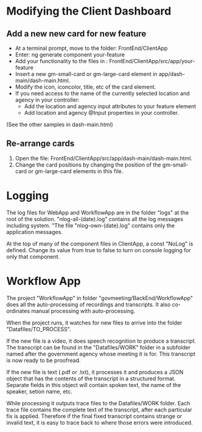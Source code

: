 # Modifying the Client Dashboard

## Add a new new card for new feature </h4>

*  At a terminal prompt, move to the folder: FrontEnd/ClientApp
*  Enter: ng generate component your-feature
*  Add your functionality to the files in : FrontEnd/ClientApp/src/app/your-feature
*  Insert a new gm-small-card or gm-large-card element in app/dash-main/dash-main.html.
*  Modify the icon, iconcolor, title, etc of the card element.
* If you need access to the name of the currently selected location and agency in your controller:
  * Add the location and agency input attributes to your feature element
  * Add location and agency @Input properties in your controller.

(See the other samples in dash-main.html)

## Re-arrange cards

1. Open the file: FrontEnd/ClientApp/src/app/dash-main/dash-main.html.
2. Change the card positions by
  changing the position of the gm-small-card or gm-large-card elements in this file.

# Logging

The log files for WebApp and WorkflowApp are in the folder "logs" at the root of the solution.
"nlog-all-(date).log" contains all the log messages including system.
"The file "nlog-own-(date).log" contains only the application messages.

At the top of many of the component files in ClientApp, a const "NoLog" is defined.
Change its value from true to false to turn on console logging for only that component.

# Workflow App

The  project "WorkflowApp" in folder "govmeeting/BackEnd/WorkflowApp" does all the auto-processing of recordings and transcripts.
It also co-ordinates manual processing with auto-processing.

When the project runs, it watches for new files to arrive into the folder "Datafiles/TO_PROCESS".

If the new file is a video,
it does speech recognition to produce a transcript. The transcript can be found in the "Datafiles/WORK" folder in a subfolder named after
the government agency whose meeting it is for. This transcript is
now ready to be proofread.

If the new file is text (.pdf or .txt), it processes it and
produces a JSON object that has the contents of the transcript in a structured format.
Separate fields in this object will contain spoken text, the name of the speaker, setion name, etc.

While processing it outputs trace files to the Datafiles/WORK folder. Each trace file contains the complete text of the transcript, after each particular fix is applied.
Therefore if the final fixed transcript contains strange or invalid text, it is easy to trace
back to where those errors were introduced.
